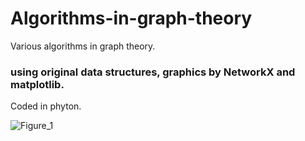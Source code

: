 # Algorithms-in-graph-theory
Various algorithms in graph theory.
### using original data structures, graphics by NetworkX and matplotlib.
Coded in phyton.

![Figure_1](https://user-images.githubusercontent.com/74831687/187038311-82d26046-b42a-4dc7-b6c7-fbfcdfb43aed.png)

